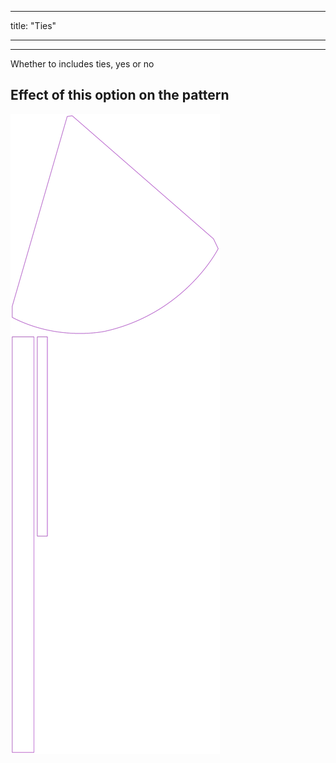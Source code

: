 - - -
title: "Ties"
- - -

---

Whether to includes ties, yes or no

## Effect of this option on the pattern

![This image shows the effect of this option by superimposing several variants that have a different value for this option](bee_ties_sample.svg "Effect of this option on the pattern")
